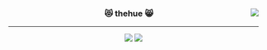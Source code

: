 <div align="center">
  
  <img align="right" src="https://github-readme-stats.vercel.app/api/top-langs/?username=thehue&theme=radical&layout=compact&langs_count=10"/>
  
  ### 😻 thehue 😸 
  
  ---
  
  <a href="https://github.com/thehue"><img src="https://hits.seeyoufarm.com/api/count/incr/badge.svg?url=https%3A%2F%2Fgithub.com%2Fseondal&count_bg=%23000000&title_bg=%23000000&icon=github.svg&icon_color=%23E7E7E7&title=GitHub&edge_flat=false)"/></a>
  <a href="https://thehue.github.io/"><img src="https://img.shields.io/badge/thehue.github.io-000000?style=flat-square&logo=Jekyll&logoColor=CC0000"/></a>
  <br>
 
</div>

